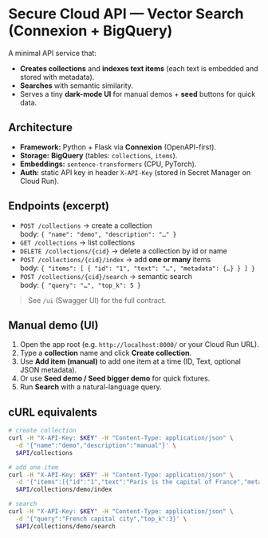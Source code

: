 # Secure Cloud API — Vector Search (Connexion + BigQuery)

A minimal API service that:
- **Creates collections** and **indexes text items** (each text is embedded and stored with metadata).
- **Searches** with semantic similarity.
- Serves a tiny **dark-mode UI** for manual demos + **seed** buttons for quick data.

## Architecture
- **Framework:** Python + Flask via **Connexion** (OpenAPI-first).
- **Storage:** **BigQuery** (tables: `collections`, `items`).
- **Embeddings:** `sentence-transformers` (CPU, PyTorch).
- **Auth:** static API key in header `X-API-Key` (stored in Secret Manager on Cloud Run).

## Endpoints (excerpt)
- `POST /collections` → create a collection  
  body: `{ "name": "demo", "description": "…" }`
- `GET /collections` → list collections
- `DELETE /collections/{cid}` → delete a collection by id or name
- `POST /collections/{cid}/index` → add **one or many** items  
  body: `{ "items": [ { "id": "1", "text": "…", "metadata": {…} } ] }`
- `POST /collections/{cid}/search` → semantic search  
  body: `{ "query": "…", "top_k": 5 }`

> See `/ui` (Swagger UI) for the full contract.

## Manual demo (UI)
1. Open the app root (e.g. `http://localhost:8000/` or your Cloud Run URL).
2. Type a **collection** name and click **Create collection**.
3. Use **Add item (manual)** to add one item at a time (ID, Text, optional JSON metadata).
4. Or use **Seed demo / Seed bigger demo** for quick fixtures.
5. Run **Search** with a natural-language query.

## cURL equivalents
```bash
# create collection
curl -H "X-API-Key: $KEY" -H "Content-Type: application/json" \
  -d '{"name":"demo","description":"manual"}' \
  $API/collections

# add one item
curl -H "X-API-Key: $KEY" -H "Content-Type: application/json" \
  -d '{"items":[{"id":"1","text":"Paris is the capital of France","metadata":{"tag":"geo"}}]}' \
  $API/collections/demo/index

# search
curl -H "X-API-Key: $KEY" -H "Content-Type: application/json" \
  -d '{"query":"French capital city","top_k":3}' \
  $API/collections/demo/search
